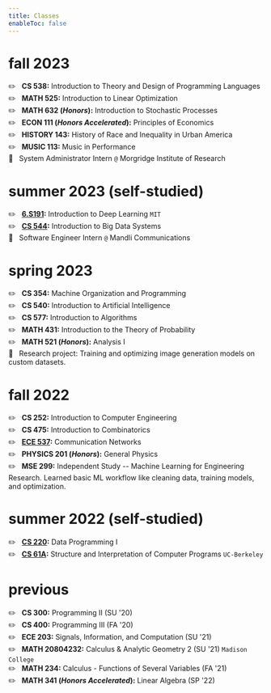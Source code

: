 ```yaml
---
title: Classes
enableToc: false
---
```

# fall 2023
✏️ &nbsp; **CS 538:** Introduction to Theory and Design of Programming Languages  
✏️ &nbsp; **MATH 525:** Introduction to Linear Optimization  
✏️ &nbsp; **MATH 632 (*Honors*):** Introduction to Stochastic Processes  
✏️ &nbsp; **ECON 111 (*Honors Accelerated*):** Principles of Economics  
✏️ &nbsp; **HISTORY 143:** History of Race and Inequality in Urban America  
✏️ &nbsp; **MUSIC 113:** Music in Performance    
💼 &nbsp; System Administrator Intern `@` Morgridge Institute of Research

# summer 2023 (self-studied)
✏️ &nbsp; **[6.S191](/notes/6-s191):** Introduction to Deep Learning `MIT`  
✏️ &nbsp; **[CS 544](/notes/cs544):** Introduction to Big Data Systems  
💼 &nbsp; Software Engineer Intern `@` Mandli Communications  

# spring 2023
✏️ &nbsp; **CS 354:** Machine Organization and Programming  
✏️ &nbsp; **CS 540:** Introduction to Artificial Intelligence  
✏️ &nbsp; **CS 577:** Introduction to Algorithms  
✏️ &nbsp; **MATH 431:** Introduction to the Theory of Probability  
✏️ &nbsp; **MATH 521 (*Honors*):** Analysis I  
🔬 &nbsp; Research project: Training and optimizing image generation models on custom datasets. 

# fall 2022
✏️ &nbsp; **CS 252:** Introduction to Computer Engineering  
✏️ &nbsp; **CS 475:** Introduction to Combinatorics  
✏️ &nbsp; **[ECE 537](/ece537):** Communication Networks  
✏️ &nbsp; **PHYSICS 201 (*Honors*):** General Physics  
✏️ &nbsp; **MSE 299:** Independent Study -- Machine Learning for Engineering Research. Learned basic ML workflow like cleaning data, training models, and optimization.

# summer 2022 (self-studied)
✏️ &nbsp; **[CS 220](/notes/cs220):** Data Programming I  
✏️ &nbsp; **[CS 61A](/notes/cs61a):** Structure and Interpretation of Computer Programs `UC-Berkeley`  

# previous
✏️ &nbsp; **CS 300:** Programming II (SU '20)  
✏️ &nbsp; **CS 400:** Programming III (FA '20)  
✏️ &nbsp; **ECE 203:** Signals, Information, and Computation (SU '21)  
✏️ &nbsp; **MATH 20804232:** Calculus & Analytic Geometry 2 (SU '21) `Madison College`  
✏️ &nbsp; **MATH 234:** Calculus - Functions of Several Variables (FA '21)  
✏️ &nbsp; **MATH 341 (*Honors Accelerated*):** Linear Algebra (SP '22)
